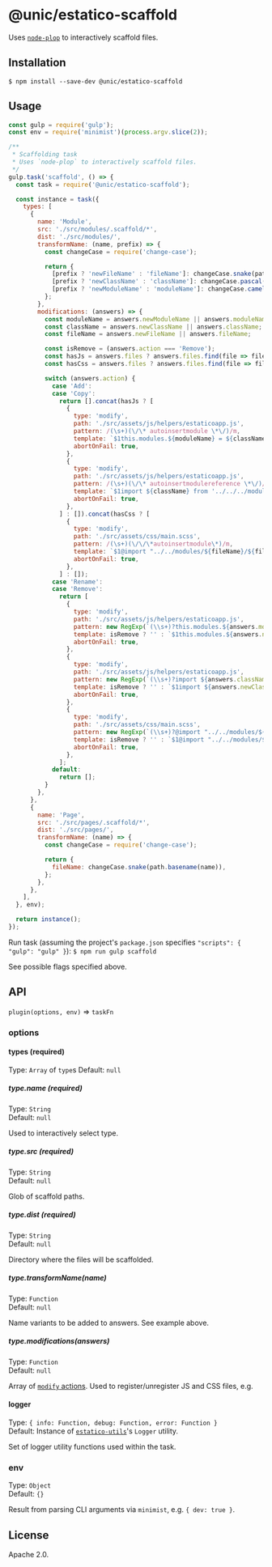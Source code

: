# @unic/estatico-scaffold

Uses [`node-plop`](https://github.com/amwmedia/node-plop) to interactively scaffold files.

## Installation

```
$ npm install --save-dev @unic/estatico-scaffold
```

## Usage

```js
const gulp = require('gulp');
const env = require('minimist')(process.argv.slice(2));

/**
 * Scaffolding task
 * Uses `node-plop` to interactively scaffold files.
 */
gulp.task('scaffold', () => {
  const task = require('@unic/estatico-scaffold');

  const instance = task({
    types: [
      {
        name: 'Module',
        src: './src/modules/.scaffold/*',
        dist: './src/modules/',
        transformName: (name, prefix) => {
          const changeCase = require('change-case');

          return {
            [prefix ? 'newFileName' : 'fileName']: changeCase.snake(path.basename(name)),
            [prefix ? 'newClassName' : 'className']: changeCase.pascal(path.basename(name)),
            [prefix ? 'newModuleName' : 'moduleName']: changeCase.camel(path.basename(name)),
          };
        },
        modifications: (answers) => {
          const moduleName = answers.newModuleName || answers.moduleName;
          const className = answers.newClassName || answers.className;
          const fileName = answers.newFileName || answers.fileName;

          const isRemove = (answers.action === 'Remove');
          const hasJs = answers.files ? answers.files.find(file => file.match(/{{fileName}}\.js/)) : true;
          const hasCss = answers.files ? answers.files.find(file => file.match(/{{fileName}}\.scss/)) : true;

          switch (answers.action) {
            case 'Add':
            case 'Copy':
              return [].concat(hasJs ? [
                {
                  type: 'modify',
                  path: './src/assets/js/helpers/estaticoapp.js',
                  pattern: /(\s+)(\/\* autoinsertmodule \*\/)/m,
                  template: `$1this.modules.${moduleName} = ${className};$1$2`,
                  abortOnFail: true,
                },
                {
                  type: 'modify',
                  path: './src/assets/js/helpers/estaticoapp.js',
                  pattern: /(\s+)(\/\* autoinsertmodulereference \*\/)/m,
                  template: `$1import ${className} from '../../../modules/${fileName}/${fileName}';$1$2`,
                  abortOnFail: true,
                },
              ] : []).concat(hasCss ? [
                {
                  type: 'modify',
                  path: './src/assets/css/main.scss',
                  pattern: /(\s+)(\/\/\*autoinsertmodule\*)/m,
                  template: `$1@import "../../modules/${fileName}/${fileName}";$1$2`,
                  abortOnFail: true,
                },
              ] : []);
            case 'Rename':
            case 'Remove':
              return [
                {
                  type: 'modify',
                  path: './src/assets/js/helpers/estaticoapp.js',
                  pattern: new RegExp(`(\\s+)?this.modules.${answers.moduleName} = ${answers.className};`, 'm'),
                  template: isRemove ? '' : `$1this.modules.${answers.newModuleName} = ${answers.newClassName};`,
                  abortOnFail: true,
                },
                {
                  type: 'modify',
                  path: './src/assets/js/helpers/estaticoapp.js',
                  pattern: new RegExp(`(\\s+)?import ${answers.className} from '../../../modules/${answers.fileName}/${answers.fileName}';`, 'm'),
                  template: isRemove ? '' : `$1import ${answers.newClassName} from '../../../modules/${answers.newFileName}/${answers.newFileName}';`,
                  abortOnFail: true,
                },
                {
                  type: 'modify',
                  path: './src/assets/css/main.scss',
                  pattern: new RegExp(`(\\s+)?@import "../../modules/${answers.fileName}/${answers.fileName}";`, 'm'),
                  template: isRemove ? '' : `$1@import "../../modules/${answers.newFileName}/${answers.newFileName}";`,
                  abortOnFail: true,
                },
              ];
            default:
              return [];
          }
        },
      },
      {
        name: 'Page',
        src: './src/pages/.scaffold/*',
        dist: './src/pages/',
        transformName: (name) => {
          const changeCase = require('change-case');

          return {
            fileName: changeCase.snake(path.basename(name)),
          };
        },
      },
    ],
  }, env);

  return instance();
});
```

Run task (assuming the project's `package.json` specifies `"scripts": { "gulp": "gulp" }`):
`$ npm run gulp scaffold`

See possible flags specified above.

## API

`plugin(options, env)` => `taskFn`

### options

#### types (required)

Type: `Array` of `type`s
Default: `null`

##### type.name (required)

Type: `String`<br>
Default: `null`

Used to interactively select type.

##### type.src (required)

Type: `String`<br>
Default: `null`

Glob of scaffold paths.

##### type.dist (required)

Type: `String`<br>
Default: `null`

Directory where the files will be scaffolded.

##### type.transformName(name)

Type: `Function`<br>
Default: `null`

Name variants to be added to answers. See example above.

##### type.modifications(answers)

Type: `Function`<br>
Default: `null`

Array of [`modify` actions](https://plopjs.com/documentation/#modify). Used to register/unregister JS and CSS files, e.g.

#### logger

Type: `{ info: Function, debug: Function, error: Function }`<br>
Default: Instance of [`estatico-utils`](../estatico-utils)'s `Logger` utility.

Set of logger utility functions used within the task.

### env

Type: `Object`<br>
Default: `{}`

Result from parsing CLI arguments via `minimist`, e.g. `{ dev: true }`.

## License

Apache 2.0.
